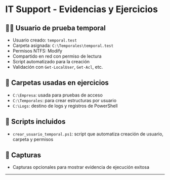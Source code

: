 # IT Support - Evidencias y Ejercicios

## 🧑‍💻 Usuario de prueba temporal

- Usuario creado: `temporal.test`
- Carpeta asignada: `C:\Temporales\temporal.test`
- Permisos NTFS: Modify
- Compartido en red con permiso de lectura
- Script automatizado para la creación
- Validación con `Get-LocalUser`, `Get-Acl`, etc.

## 📁 Carpetas usadas en ejercicios

- `C:\Empresa`: usada para pruebas de acceso
- `C:\Temporales`: para crear estructuras por usuario
- `C:\Logs`: destino de logs y registros de PowerShell

## 📜 Scripts incluidos

- `crear_usuario_temporal.ps1`: script que automatiza creación de usuario, carpeta y permisos

## 📸 Capturas

- Capturas opcionales para mostrar evidencia de ejecución exitosa

---
